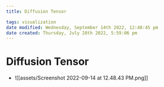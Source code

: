 ```yaml
---
title: Diffusion Tensor

tags: visualization 
date modified: Wednesday, September 14th 2022, 12:48:45 pm
date created: Thursday, July 28th 2022, 5:59:06 pm
---
```


# Diffusion Tensor
- ![[assets/Screenshot 2022-09-14 at 12.48.43 PM.png]]

